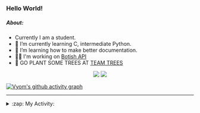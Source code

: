 ### Hello World!

##### About:
- Currently I am a student.
- 🌱 I’m currently learning C, intermediate Python.
- 🌱 I’m learning how to make better documentation.
- 👨‍💻 I'm working on [Botish API](https://github.com/Vyvy-vi/api)
- 🌱 GO PLANT SOME TREES AT [TEAM TREES](https://teamtrees.org/)

<p align="center">
  <a href="https://twitter.com/Vyvy_viM"><img target="_blank" src="https://img.shields.io/badge/twitter%20@Vyvy_viM-0D95E8?style=for-the-badge&logo=twitter&logoColor=white"/></a> 
  <a href="https://vyvy-vi.github.io/portfolio"><img target="_blank" src="https://img.shields.io/badge/-I_love_open_source-green?style=for-the-badge&logo=github&logoColor=black"/></a> 
</p>

[![Vyom's github activity graph](https://activity-graph.herokuapp.com/graph?username=Vyvy-vi)](https://github.com/ashutosh00710/github-readme-activity-graph)

---
<details>
  <summary>:zap: My Activity:</summary>
  
<!--START_SECTION:waka-->
![Code Time](http://img.shields.io/badge/Code%20Time-681%20hrs%2041%20mins-blue)

**I'm a Night 🦉** 

```text
🌞 Morning    50 commits     ██░░░░░░░░░░░░░░░░░░░░░░░   7.56% 
🌆 Daytime    151 commits    █████░░░░░░░░░░░░░░░░░░░░   22.84% 
🌃 Evening    232 commits    ████████░░░░░░░░░░░░░░░░░   35.1% 
🌙 Night      228 commits    ████████░░░░░░░░░░░░░░░░░   34.49%

```
📅 **I'm Most Productive on Sunday** 

```text
Monday       66 commits     ██░░░░░░░░░░░░░░░░░░░░░░░   9.98% 
Tuesday      113 commits    ████░░░░░░░░░░░░░░░░░░░░░   17.1% 
Wednesday    105 commits    ████░░░░░░░░░░░░░░░░░░░░░   15.89% 
Thursday     93 commits     ███░░░░░░░░░░░░░░░░░░░░░░   14.07% 
Friday       69 commits     ██░░░░░░░░░░░░░░░░░░░░░░░   10.44% 
Saturday     81 commits     ███░░░░░░░░░░░░░░░░░░░░░░   12.25% 
Sunday       134 commits    █████░░░░░░░░░░░░░░░░░░░░   20.27%

```


📊 **This Week I Spent My Time On** 

```text
🔥 Editors: 
VS Code                  13 hrs 24 mins      ██████████████████░░░░░░░   72.22% 
Vim                      5 hrs 9 mins        ███████░░░░░░░░░░░░░░░░░░   27.78%

🐱‍💻 Projects: 
file-utils               6 hrs 38 mins       █████████░░░░░░░░░░░░░░░░   35.8% 
praise_backend_js        5 hrs 22 mins       ███████░░░░░░░░░░░░░░░░░░   28.93% 
Unknown Project          3 hrs 10 mins       ████░░░░░░░░░░░░░░░░░░░░░   17.07% 
faceapp-backend          2 hrs 1 min         ██░░░░░░░░░░░░░░░░░░░░░░░   10.94% 
discord-bot              28 mins             ░░░░░░░░░░░░░░░░░░░░░░░░░   2.6%

```


 Last Updated on 22/03/2022 09:05:10 UTC
<!--END_SECTION:waka-->
</details>
